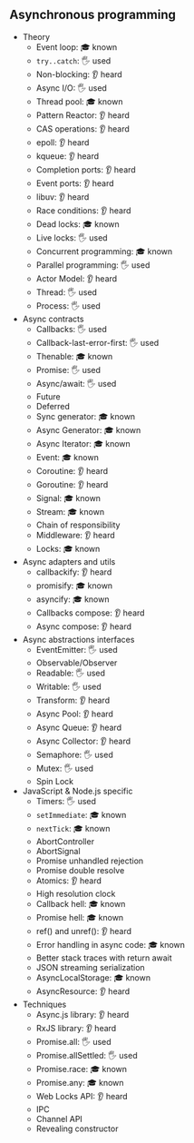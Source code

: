 ## Asynchronous programming

- Theory
  - Event loop: 🎓 known
  - `try..catch`: 🖐️ used
  - Non-blocking: 👂 heard
  - Async I/O: 🖐️ used
  - Thread pool: 🎓 known
  - Pattern Reactor: 👂 heard
  - CAS operations: 👂 heard
  - epoll: 👂 heard
  - kqueue: 👂 heard
  - Completion ports: 👂 heard
  - Event ports: 👂 heard
  - libuv: 👂 heard
  - Race conditions: 👂 heard
  - Dead locks: 🎓 known
  - Live locks: 🖐️ used
  - Concurrent programming: 🎓 known
  - Parallel programming: 🖐️ used
  - Actor Model: 👂 heard
  - Thread: 🖐️ used
  - Process: 🖐️ used
- Async contracts
  - Callbacks: 🖐️ used
  - Callback-last-error-first: 🖐️ used
  - Thenable: 🎓 known
  - Promise: 🖐️ used
  - Async/await: 🖐️ used
  - Future
  - Deferred
  - Sync generator: 🎓 known
  - Async Generator: 🎓 known
  - Async Iterator: 🎓 known
  - Event: 🎓 known
  - Coroutine: 👂 heard
  - Goroutine: 👂 heard
  - Signal: 🎓 known
  - Stream: 🎓 known
  - Chain of responsibility
  - Middleware: 👂 heard
  - Locks: 🎓 known
- Async adapters and utils
  - callbackify: 👂 heard
  - promisify: 🎓 known
  - asyncify: 🎓 known
  - Callbacks compose: 👂 heard
  - Async compose: 👂 heard
- Async abstractions interfaces
  - EventEmitter: 🖐️ used
  - Observable/Observer
  - Readable: 🖐️ used
  - Writable: 🖐️ used
  - Transform: 👂 heard
  - Async Pool: 👂 heard
  - Async Queue: 👂 heard
  - Async Collector: 👂 heard
  - Semaphore: 🖐️ used
  - Mutex: 🖐️ used
  - Spin Lock
- JavaScript & Node.js specific
  - Timers: 🖐️ used
  - `setImmediate`: 🎓 known
  - `nextTick`: 🎓 known
  - AbortController
  - AbortSignal
  - Promise unhandled rejection
  - Promise double resolve
  - Atomics: 👂 heard
  - High resolution clock
  - Callback hell: 🎓 known
  - Promise hell: 🎓 known
  - ref() and unref(): 👂 heard
  - Error handling in async code: 🎓 known
  - Better stack traces with return await
  - JSON streaming serialization
  - AsyncLocalStorage: 🎓 known
  - AsyncResource: 👂 heard
- Techniques
  - Async.js library: 👂 heard
  - RxJS library: 👂 heard
  - Promise.all: 🖐️ used
  - Promise.allSettled: 🖐️ used
  - Promise.race: 🎓 known
  - Promise.any: 🎓 known
  - Web Locks API: 👂 heard
  - IPC
  - Channel API
  - Revealing constructor
